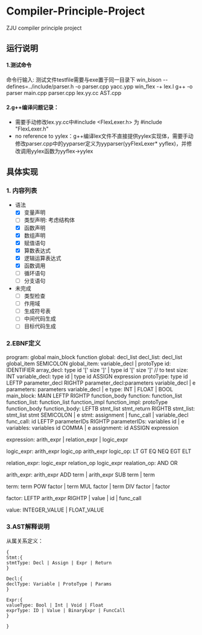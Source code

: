 # Compiler-Principle-Project

ZJU compiler principle project

## 运行说明

#### 1.测试命令
命令行输入:
测试文件testfile需要与exe置于同一目录下
win_bison --defines=../include/parser.h -o parser.cpp yacc.ypp
win_flex -+ lex.l
g++ -o parser main.cpp parser.cpp lex.yy.cc AST.cpp

#### 2.g++编译问题记录：
- 需要手动修改lex.yy.cc中#include <FlexLexer.h> 为 #include "FlexLexer.h"
- no reference to yylex：g++编译lex文件不直接提供yylex实现体，需要手动修改parser.cpp中的yyparser定义为yyparser(yyFlexLexer* yyflex)，并修改调用yylex函数为yyflex->yylex

## 具体实现
### 1. 内容列表
- 语法
    - [x] 变量声明
    - [ ] 类型声明: 考虑结构体
    - [x] 函数声明
    - [x] 数组声明
    - [x] 赋值语句
    - [x] 算数表达式
    - [x] 逻辑运算表达式
    - [x] 函数调用
    - [ ] 循环语句
    - [ ] 分支语句
- 未完成
    - [ ] 类型检查
    - [ ] 作用域  
    - [ ] 生成符号表
    - [ ] 中间代码生成
    - [ ] 目标代码生成

### 2.EBNF定义
program: global main_block function
global: decl_list
decl_list: decl_list global_item SEMICOLON
global_item: variable_decl | protoType
id: IDENTIFIER
array_decl: type id '[' size ']' | type id '[' size ']' // to test
size: INT
variable_decl: type id | type id ASSIGN expression
protoType: type id LEFTP parameter_decl RIGHTP
parameter_decl:parameters variable_decl | e
parameters: parameters variable_decl | e 
type: INT | FLOAT | BOOL
main_block: MAIN LEFTP RIGHTP function_body
function: function_list
function_list: function_list function_impl
function_impl: protoType function_body
function_body: LEFTB stmt_list stmt_return RIGHTB
stmt_list: stmt_list stmt SEMICOLON | e
stmt: assignment | func_call | variable_decl
func_call: id LEFTP parameterIDs RIGHTP
parameterIDs: variables id | e
variables: variables id COMMA | e
assignment: id ASSIGN expression

expression: arith_expr | relation_expr | logic_expr

logic_expr: arith_expr logic_op arith_expr
logic_op: LT GT EQ NEQ EGT ELT 

relation_expr: logic_expr relation_op logic_expr
realation_op: AND OR 

arith_expr: arith_expr ADD term
            | arith_expr SUB term
            | term

term: term POW factor
        | term MUL factor
        | term DIV factor
        | factor

factor: LEFTP arith_expr RIGHTP
        | value
        | id
        | func_call

value: INTEGER_VALUE | FLOAT_VALUE
### 3.AST解释说明

从属关系定义：

```
{
Stmt:{
stmtType: Decl | Assign | Expr | Return
}

Decl:{
declType: Variable | ProtoType | Params
}

Expr:{
valueType: Bool | Int | Void | Float
exprType: ID | Value | BinaryExpr | FuncCall
}

}
```
